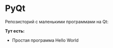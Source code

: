 # PyQt

Репозисторий с маленькими программами на Qt:

**Тут есть:**
* Простая программа Hello World
